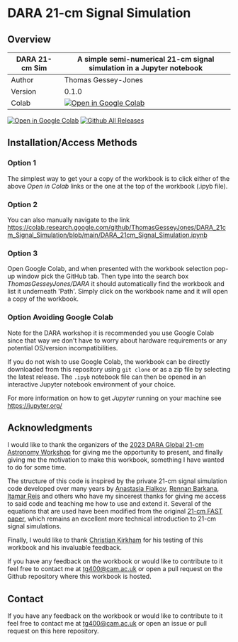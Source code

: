 # DARA 21-cm Signal Simulation

## Overview

| DARA 21-cm Sim | A simple semi-numerical 21-cm signal simulation in a Jupyter notebook                                                                                                                                                   |
|-----------------------|-------------------------------------------------------------------------------------------------------------------------------------------------------------------------------------------------------------------------|
| Author                | Thomas Gessey-Jones                                                                                                                                                                                                                                                                 |
| Version               | 0.1.0                                                                                                                                                                                                                   |
| Colab                 | [![Open in Google Colab](https://colab.research.google.com/assets/colab-badge.svg)](https://colab.research.google.com/github/ThomasGesseyJones/DARA_21cm_Signal_Simulation/blob/main/DARA_21cm_Signal_Simulation.ipynb) 

[![Open in Google Colab](https://colab.research.google.com/assets/colab-badge.svg)](https://colab.research.google.com/github/ThomasGesseyJones/DARA_21cm_Signal_Simulation/blob/main/DARA_21cm_Signal_Simulation.ipynb)
[![Github All Releases](https://img.shields.io/github/downloads/ThomasGesseyJones/DARA_21cm_Signal_Simulation/total.svg)]()


## Installation/Access Methods 

### Option 1
The simplest way to get your a copy of the workbook is to click either of the above *Open in Colab* links or the one 
at the top of the workbook (.ipyb file). 

### Option 2
You can also manually navigate to the link 
https://colab.research.google.com/github/ThomasGesseyJones/DARA_21cm_Signal_Simulation/blob/main/DARA_21cm_Signal_Simulation.ipynb

### Option 3

Open Google Colab, and when presented with the workbook selection pop-up window pick the GitHub tab. Then type into the 
search box *ThomasGesseyJones/DARA* it should automatically find the workbook and list it underneath 'Path'. Simply
click on the workbook name and it will open a copy of the workbook. 

### Option Avoiding Google Colab

Note for the DARA workshop it is recommended you use Google Colab since that way we don't have to worry about hardware
requirements or any potential OS/version incompatibilities. 

If you do not wish to use Google Colab, the workbook can be directly downloaded from this repository using `git clone` 
or as a zip file by selecting the latest release. The `.ipyb` notebook file can then be opened in an interactive Jupyter 
notebook environment of your choice. 

For more information on how to get *Jupyter* running on your machine see 
https://jupyter.org/



## Acknowledgments

I would like to thank the organizers of the [2023 DARA Global 21-cm Astronomy Workshop](https://www.sarao.ac.za/news/student-workshop-on-global-21cm-astronomy-experiments-and-technology-to-be-held-in-february-2023/)
for giving me the opportunity to present, and 
finally giving me the motivation to make this workbook, something I have wanted to do for some time. 

The structure of this code is inspired by the private 21-cm signal simulation code developed over many years by 
[Anastasia Fialkov](https://www.ast.cam.ac.uk/people/Anastasia.Fialkov), 
[Rennan Barkana](http://wise-obs.tau.ac.il/~barkana/), 
[Itamar Reis](https://github.com/ireis) and others who have my sincerest thanks for giving me 
access to said code 
and teaching me how to use and extend it. Several of the equations that are used have been modified from the original 
[21-cm FAST paper](https://arxiv.org/abs/1003.3878), which remains an excellent more technical introduction to 21-cm signal 
simulations. 

Finally, I would like to thank [Christian Kirkham](https://beta-decay.github.io/) for his testing of this workbook and his invaluable feedback. 

If you have any feedback on the workbook or would like to contribute to it feel free to contact me at tg400@cam.ac.uk 
or open a pull request on the Github repository where this workbook is hosted. 



## Contact

If you have any feedback on the workbook or would like to contribute to it feel free to contact me at 
[tg400@cam.ac.uk](mailto:tg400@cam.ac.uk) or open an issue or pull request on this here repository.  
